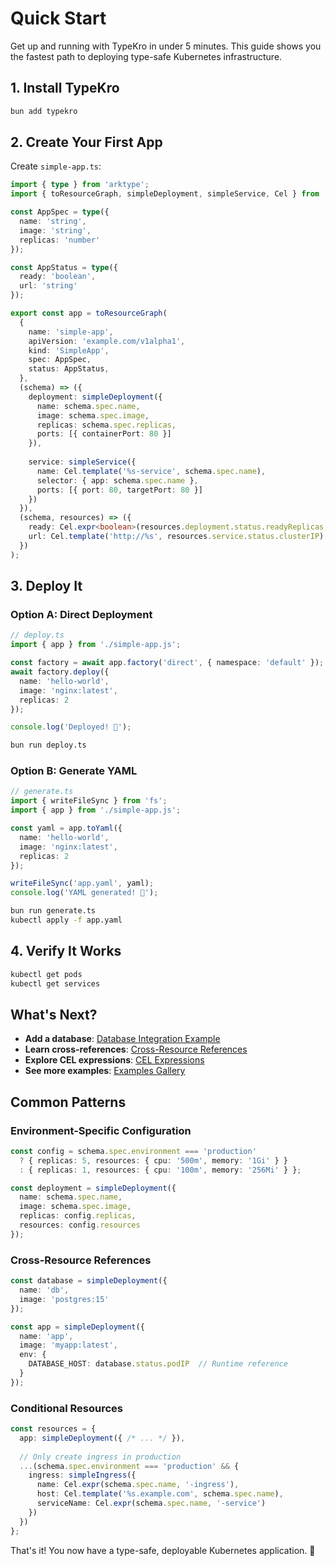# Quick Start

Get up and running with TypeKro in under 5 minutes. This guide shows you the fastest path to deploying type-safe Kubernetes infrastructure.

## 1. Install TypeKro

```bash
bun add typekro
```

## 2. Create Your First App

Create `simple-app.ts`:

```typescript
import { type } from 'arktype';
import { toResourceGraph, simpleDeployment, simpleService, Cel } from 'typekro';

const AppSpec = type({
  name: 'string',
  image: 'string',
  replicas: 'number'
});

const AppStatus = type({
  ready: 'boolean',
  url: 'string'
});

export const app = toResourceGraph(
  {
    name: 'simple-app',
    apiVersion: 'example.com/v1alpha1',
    kind: 'SimpleApp',
    spec: AppSpec,
    status: AppStatus,
  },
  (schema) => ({
    deployment: simpleDeployment({
      name: schema.spec.name,
      image: schema.spec.image,
      replicas: schema.spec.replicas,
      ports: [{ containerPort: 80 }]
    }),
    
    service: simpleService({
      name: Cel.template('%s-service', schema.spec.name),
      selector: { app: schema.spec.name },
      ports: [{ port: 80, targetPort: 80 }]
    })
  }),
  (schema, resources) => ({
    ready: Cel.expr<boolean>(resources.deployment.status.readyReplicas, ' > 0'),
    url: Cel.template('http://%s', resources.service.status.clusterIP)
  })
);
```

## 3. Deploy It

### Option A: Direct Deployment

```typescript
// deploy.ts
import { app } from './simple-app.js';

const factory = await app.factory('direct', { namespace: 'default' });
await factory.deploy({
  name: 'hello-world',
  image: 'nginx:latest',
  replicas: 2
});

console.log('Deployed! 🚀');
```

```bash
bun run deploy.ts
```

### Option B: Generate YAML

```typescript
// generate.ts
import { writeFileSync } from 'fs';
import { app } from './simple-app.js';

const yaml = app.toYaml({
  name: 'hello-world',
  image: 'nginx:latest',
  replicas: 2
});

writeFileSync('app.yaml', yaml);
console.log('YAML generated! 📄');
```

```bash
bun run generate.ts
kubectl apply -f app.yaml
```

## 4. Verify It Works

```bash
kubectl get pods
kubectl get services
```

## What's Next?

- **Add a database**: [Database Integration Example](../examples/database-app.md)
- **Learn cross-references**: [Cross-Resource References](./cross-references.md)
- **Explore CEL expressions**: [CEL Expressions](./cel-expressions.md)
- **See more examples**: [Examples Gallery](../examples/)

## Common Patterns

### Environment-Specific Configuration

```typescript
const config = schema.spec.environment === 'production' 
  ? { replicas: 5, resources: { cpu: '500m', memory: '1Gi' } }
  : { replicas: 1, resources: { cpu: '100m', memory: '256Mi' } };

const deployment = simpleDeployment({
  name: schema.spec.name,
  image: schema.spec.image,
  replicas: config.replicas,
  resources: config.resources
});
```

### Cross-Resource References

```typescript
const database = simpleDeployment({
  name: 'db',
  image: 'postgres:15'
});

const app = simpleDeployment({
  name: 'app',
  image: 'myapp:latest',
  env: {
    DATABASE_HOST: database.status.podIP  // Runtime reference
  }
});
```

### Conditional Resources

```typescript
const resources = {
  app: simpleDeployment({ /* ... */ }),
  
  // Only create ingress in production
  ...(schema.spec.environment === 'production' && {
    ingress: simpleIngress({
      name: Cel.expr(schema.spec.name, '-ingress'),
      host: Cel.template('%s.example.com', schema.spec.name),
      serviceName: Cel.expr(schema.spec.name, '-service')
    })
  })
};
```

That's it! You now have a type-safe, deployable Kubernetes application. 🎉